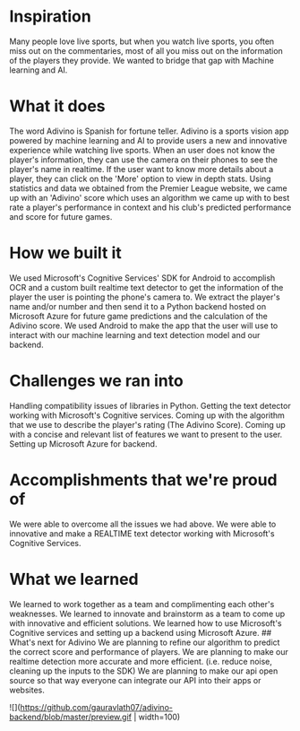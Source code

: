 # Inspiration
Many people love live sports, but when you watch live sports, you often miss out on the commentaries, most of all you miss out on the information of the players they provide. We wanted to bridge that gap with Machine learning and AI.

# What it does
The word Adivino is Spanish for fortune teller. Adivino is a sports vision app powered by machine learning and AI to provide users a new and innovative experience while watching live sports. When an user does not know the player's information, they can use the camera on their phones to see the player's name in realtime. If the user want to know more details about a player, they can click on the 'More' option to view in depth stats. Using statistics and data we obtained from the Premier League website, we came up with an 'Adivino' score which uses an algorithm we came up with to best rate a player's performance in context and his club's predicted performance and score for future games.

# How we built it
We used Microsoft's Cognitive Services' SDK for Android to accomplish OCR and a custom built realtime text detector to get the information of the player the user is pointing the phone's camera to. We extract the player's name and/or number and then send it to a Python backend hosted on Microsoft Azure for future game predictions and the calculation of the Adivino score. We used Android to make the app that the user will use to interact with our machine learning and text detection model and our backend.

# Challenges we ran into
Handling compatibility issues of libraries in Python.
Getting the text detector working with Microsoft's Cognitive services.
Coming up with the algorithm that we use to describe the player's rating (The Adivino Score).
Coming up with a concise and relevant list of features we want to present to the user.
Setting up Microsoft Azure for backend.
# Accomplishments that we're proud of
We were able to overcome all the issues we had above.
We were able to innovative and make a REALTIME text detector working with Microsoft's Cognitive Services.
# What we learned
We learned to work together as a team and complimenting each other's weaknesses.
We learned to innovate and brainstorm as a team to come up with innovative and efficient solutions.
We learned how to use Microsoft's Cognitive services and setting up a backend using Microsoft Azure. ## What's next for Adivino
We are planning to refine our algorithm to predict the correct score and performance of players.
We are planning to make our realtime detection more accurate and more efficient. (i.e. reduce noise, cleaning up the inputs to the SDK)
We are planning to make our api open source so that way everyone can integrate our API into their apps or websites.


![](https://github.com/gauravlath07/adivino-backend/blob/master/preview.gif | width=100)
